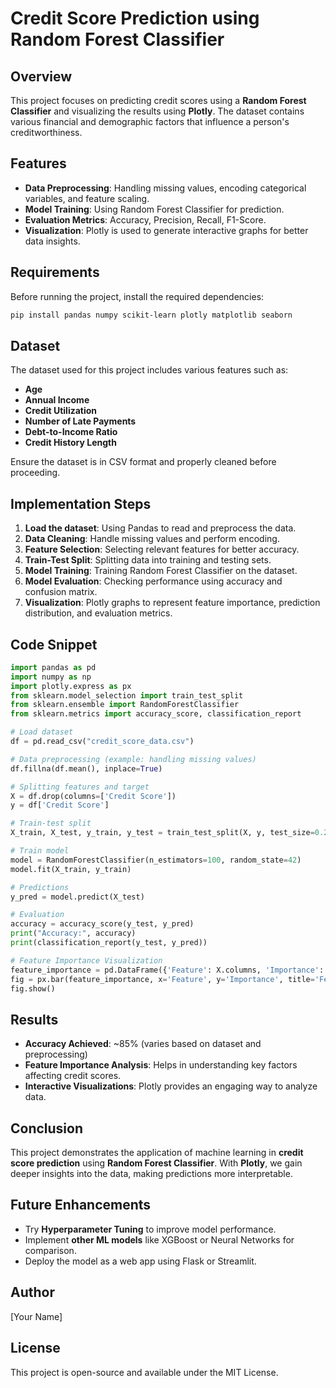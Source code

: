 # Credit Score Prediction using Random Forest Classifier

## Overview

This project focuses on predicting credit scores using a **Random Forest Classifier** and visualizing the results using **Plotly**. The dataset contains various financial and demographic factors that influence a person's creditworthiness.

## Features

- **Data Preprocessing**: Handling missing values, encoding categorical variables, and feature scaling.
- **Model Training**: Using Random Forest Classifier for prediction.
- **Evaluation Metrics**: Accuracy, Precision, Recall, F1-Score.
- **Visualization**: Plotly is used to generate interactive graphs for better data insights.

## Requirements

Before running the project, install the required dependencies:

```bash
pip install pandas numpy scikit-learn plotly matplotlib seaborn
```

## Dataset

The dataset used for this project includes various features such as:

- **Age**
- **Annual Income**
- **Credit Utilization**
- **Number of Late Payments**
- **Debt-to-Income Ratio**
- **Credit History Length**

Ensure the dataset is in CSV format and properly cleaned before proceeding.

## Implementation Steps

1. **Load the dataset**: Using Pandas to read and preprocess the data.
2. **Data Cleaning**: Handle missing values and perform encoding.
3. **Feature Selection**: Selecting relevant features for better accuracy.
4. **Train-Test Split**: Splitting data into training and testing sets.
5. **Model Training**: Training Random Forest Classifier on the dataset.
6. **Model Evaluation**: Checking performance using accuracy and confusion matrix.
7. **Visualization**: Plotly graphs to represent feature importance, prediction distribution, and evaluation metrics.

## Code Snippet

```python
import pandas as pd
import numpy as np
import plotly.express as px
from sklearn.model_selection import train_test_split
from sklearn.ensemble import RandomForestClassifier
from sklearn.metrics import accuracy_score, classification_report

# Load dataset
df = pd.read_csv("credit_score_data.csv")

# Data preprocessing (example: handling missing values)
df.fillna(df.mean(), inplace=True)

# Splitting features and target
X = df.drop(columns=['Credit Score'])
y = df['Credit Score']

# Train-test split
X_train, X_test, y_train, y_test = train_test_split(X, y, test_size=0.2, random_state=42)

# Train model
model = RandomForestClassifier(n_estimators=100, random_state=42)
model.fit(X_train, y_train)

# Predictions
y_pred = model.predict(X_test)

# Evaluation
accuracy = accuracy_score(y_test, y_pred)
print("Accuracy:", accuracy)
print(classification_report(y_test, y_pred))

# Feature Importance Visualization
feature_importance = pd.DataFrame({'Feature': X.columns, 'Importance': model.feature_importances_})
fig = px.bar(feature_importance, x='Feature', y='Importance', title='Feature Importance')
fig.show()
```

## Results

- **Accuracy Achieved**: \~85% (varies based on dataset and preprocessing)
- **Feature Importance Analysis**: Helps in understanding key factors affecting credit scores.
- **Interactive Visualizations**: Plotly provides an engaging way to analyze data.

## Conclusion

This project demonstrates the application of machine learning in **credit score prediction** using **Random Forest Classifier**. With **Plotly**, we gain deeper insights into the data, making predictions more interpretable.

## Future Enhancements

- Try **Hyperparameter Tuning** to improve model performance.
- Implement **other ML models** like XGBoost or Neural Networks for comparison.
- Deploy the model as a web app using Flask or Streamlit.

## Author

[Your Name]

## License

This project is open-source and available under the MIT License.

 

